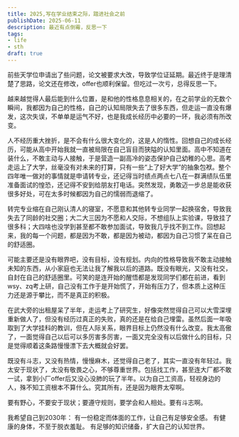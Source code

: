 ```yaml
---
title: 2025,写在学业结束之际，踏进社会之前
publishDate: 2025-06-11
description: 最近有点倒霉，反思一下
tags:
- life
- sth
draft: true
---
```


前些天学位申请出了些问题，论文被要求大改，导致学位证延期。最近终于是理清楚了思路，论文还在修改，offer也顺利保留。但吃过一次亏，总得反思一下。

越来越觉得人最后能到什么位置，是和他的性格息息相关的，在之前学业的无数个瞬间，我都因为自己的性格，自己的认知局限失去了很多东西，但走运一直没有爆发，这次失误，不单单是运气不好，也是我成长经历中必要的一环，我必须有所改变。

人不经历重大挫折，是不会有什么很大变化的，这是人的惰性。回想自己的成长经历，可能从高中开始我就一直被局限在自己盲目而狭隘的认知里面。高中不知道在装什么，不敢主动与人接触，于是营造一副高冷的姿态保护自己幼稚的心思。高考走运上了大学，丝毫没有对未来的打算，只有一些“上了好大学”的抽象包袱。整个四年唯一做对的事情就是申请转专业，还记得当时绩点两点七八在一群满绩队伍里准备面试的惶恐，还记得不安到给朋友打电话。突然发现，勇敢迈一步总是能收获很多好处，可在太多时候都因为自己的懦弱而退缩了。

转完专业缩在自己刚认清人的寝室，不愿意和其他转专业同学一起换宿舍，导致我失去了同龄的社交圈；大二大三因为不愿和人交际，不想组队上实验课，导致挂了很多科；大四啥也没学到甚至都不敢参加面试，导致我几乎找不到工作。回想起来，我的每一个问题，都是因为不敢，都是因为被动，都因为自己习惯了呆在自己的舒适圈。

可能主要还是没有眼界吧，没有目标，没有规划。内向的性格导致我不敢主动接触未知的东西，从小家庭也无法让我了解我以后的道路。既没有眼光，又没有社交，自封在自己的舒适圈里。可笑的是连开始的醒悟都是发现同学们都在前进，看到wsy、zq考上研，自己没有工作于是开始慌了，开始有压力了，但本质上这种压力还是源于攀比，而不是真正的积极。

在武大旁的出租屋呆了半年，走运考上了研究生，好像突然觉得自己可以大雪深埋重新做人了，但没有经历过真正的失败，真的还是在给自己埋雷。虽然后面一年吸取到了大学挂科的教训，但在人际关系，眼界目标上仍然没有什么改变。我太高傲了，一面觉得自己以后可以多厉害多厉害，一面又完全没有以后做什么的目标，只是觉得顺着这条路慢慢漂下去大概就会好罢。

既没有斗志，又没有热情，慢慢麻木，还觉得自己老了，其实一直没有年轻过。我太安于现状了，太没有敬畏之心，不够尊重世界。包括找工作，甚至连大厂都不敢一试，拿到小厂offer后又没心没肺的玩了半年。以为自己工资高，轻视身边的人，殊不知工资根本不算什么。究其所有，还是因为眼界太窄啊。

要有野心，不要安于现状；要遵守规则，要学会和人相处。要有斗志啊。

我希望自己到2030年：
有一份稳定而体面的工作，让自己有足够安全感。
有健康的身体，不至于脱衣羞耻。
有足够的知识储备，扩大自己的认知世界。
